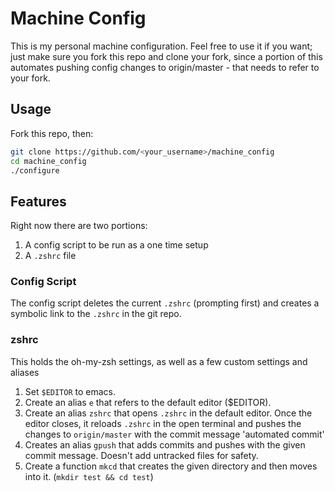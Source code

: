  # Machine Config
This is my personal machine configuration. Feel free to use it if you want; just make sure you fork this repo
and clone your fork, since a portion of this automates pushing config changes to origin/master - that needs to refer to your fork.

## Usage
Fork this repo, then:
```bash
git clone https://github.com/<your_username>/machine_config
cd machine_config
./configure
```

## Features
Right now there are two portions:
1. A config script to be run as a one time setup
2. A `.zshrc` file

### Config Script
The config script deletes the current `.zshrc` (prompting first) and creates a symbolic link to the `.zshrc` in the git repo.

### zshrc
This holds the oh-my-zsh settings, as well as a few custom settings and aliases
1. Set `$EDITOR` to emacs.
2. Create an alias `e` that refers to the default editor ($EDITOR).
3. Create an alias `zshrc` that opens `.zshrc` in the default editor. Once the editor closes, it reloads `.zshrc` in the open terminal and pushes the changes to `origin/master` with the commit message 'automated commit'
4. Creates an alias `gpush` that adds commits and pushes with the given commit message. Doesn't add untracked files for safety.
5. Create a function `mkcd` that creates the given directory and then moves into it. (`mkdir test && cd test`)